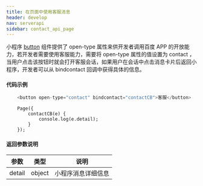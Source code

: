 ```yaml
---
title: 在页面中使用客服消息
header: develop
nav: serverapi
sidebar: contact_api_page
---
```

 

小程序 [button](/develop/component/formlist_button/) 组件提供了 open-type 属性来供开发者调用百度 APP 的开放能力，若开发者需要使用客服能力，需要将 open-type 属性的值设置为 contact ，当用户点击该按钮时就会打开客服会话，如果用户在会话中点击消息卡片后返回小程序，开发者可以从 bindcontact 回调中获得具体的信息。 


#### 代码示例

```js
	<button open-type="contact" bindcontact="contactCB">客服</button>
```

```
	Page({
		contactCB(e) {
			console.log(e.detail);
		}
	});
```

#### 返回参数说明

| 参数 | 类型 | 说明 |
| ---- |---- |----|
| detail | object | 小程序消息详细信息 |